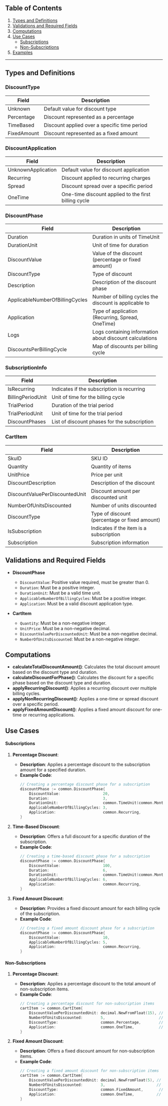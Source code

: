 ## Table of Contents

1. [Types and Definitions](#types-and-definitions)
2. [Validations and Required Fields](#validations-and-required-fields)
3. [Computations](#computations)
4. [Use Cases](#use-cases)
    - [Subscriptions](#subscriptions)
    - [Non-Subscriptions](#non-subscriptions)
5. [Examples](#examples)

---

## Types and Definitions

### DiscountType

| Field          | Description                              |
|----------------|------------------------------------------|
| Unknown        | Default value for discount type          |
| Percentage     | Discount represented as a percentage     |
| TimeBased      | Discount applied over a specific time period |
| FixedAmount    | Discount represented as a fixed amount  |

### DiscountApplication

| Field          | Description                              |
|----------------|------------------------------------------|
| UnknownApplication | Default value for discount application |
| Recurring      | Discount applied to recurring charges   |
| Spread         | Discount spread over a specific period  |
| OneTime        | One-time discount applied to the first billing cycle |

### DiscountPhase

| Field                         | Description                                                     |
|-------------------------------|-----------------------------------------------------------------|
| Duration                      | Duration in units of TimeUnit                                   |
| DurationUnit                  | Unit of time for duration                                       |
| DiscountValue                 | Value of the discount (percentage or fixed amount)              |
| DiscountType                  | Type of discount                                                |
| Description                   | Description of the discount phase                                |
| ApplicableNumberOfBillingCycles | Number of billing cycles the discount is applicable to         |
| Application                   | Type of application (Recurring, Spread, OneTime)                 |
| Logs                          | Logs containing information about discount calculations          |
| DiscountsPerBillingCycle      | Map of discounts per billing cycle                               |

### SubscriptionInfo

| Field            | Description                                |
|------------------|--------------------------------------------|
| IsRecurring      | Indicates if the subscription is recurring |
| BillingPeriodUnit| Unit of time for the billing cycle         |
| TrialPeriod      | Duration of the trial period               |
| TrialPeriodUnit  | Unit of time for the trial period          |
| DiscountPhases   | List of discount phases for the subscription|

### CartItem

| Field                           | Description                                     |
|---------------------------------|-------------------------------------------------|
| SkuID                           | SKU ID                                          |
| Quantity                        | Quantity of items                               |
| UnitPrice                       | Price per unit                                  |
| DiscountDescription             | Description of the discount                     |
| DiscountValuePerDiscountedUnit  | Discount amount per discounted unit             |
| NumberOfUnitsDiscounted         | Number of units discounted                      |
| DiscountType                    | Type of discount (percentage or fixed amount)   |
| IsSubscription                  | Indicates if the item is a subscription         |
| Subscription                    | Subscription information                        |

## Validations and Required Fields

- **DiscountPhase**
    - `DiscountValue`: Positive value required, must be greater than 0.
    - `Duration`: Must be a positive integer.
    - `DurationUnit`: Must be a valid time unit.
    - `ApplicableNumberOfBillingCycles`: Must be a positive integer.
    - `Application`: Must be a valid discount application type.

- **CartItem**
    - `Quantity`: Must be a non-negative integer.
    - `UnitPrice`: Must be a non-negative decimal.
    - `DiscountValuePerDiscountedUnit`: Must be a non-negative decimal.
    - `NumberOfUnitsDiscounted`: Must be a non-negative integer.

## Computations

- **calculateTotalDiscountAmount()**: Calculates the total discount amount based on the discount type and duration.
- **calculateDiscountForPhase()**: Calculates the discount for a specific phase based on the discount type and duration.
- **applyRecurringDiscount()**: Applies a recurring discount over multiple billing cycles.
- **applyNonRecurringDiscount()**: Applies a one-time or spread discount over a specific period.
- **applyFixedAmountDiscount()**: Applies a fixed amount discount for one-time or recurring applications.

## Use Cases

#### Subscriptions

1. **Percentage Discount**:
   - **Description**: Applies a percentage discount to the subscription amount for a specified duration.
   - **Example Code**:
     ```go
     // Creating a percentage discount phase for a subscription
     discountPhase := common.DiscountPhase{
         DiscountValue:                   20,                           // 20% discount
         Duration:                        3,                            // Duration of discount in units
         DurationUnit:                    common.TimeUnit(common.Month), // Duration unit (e.g., month)
         ApplicableNumberOfBillingCycles: 3,                            // Number of billing cycles discount applies to
         Application:                     common.Recurring,              // Discount application (Recurring)
     }
     ```

2. **Time-Based Discount**:
   - **Description**: Offers a full discount for a specific duration of the subscription.
   - **Example Code**:
     ```go
     // Creating a time-based discount phase for a subscription
     discountPhase := common.DiscountPhase{
         DiscountValue:                   100,                          // 100% discount
         Duration:                        6,                            // Duration of discount in units
         DurationUnit:                    common.TimeUnit(common.Month), // Duration unit (e.g., month)
         ApplicableNumberOfBillingCycles: 6,                            // Number of billing cycles discount applies to
         Application:                     common.Recurring,              // Discount application (Recurring)
     }
     ```

3. **Fixed Amount Discount**:
   - **Description**: Provides a fixed discount amount for each billing cycle of the subscription.
   - **Example Code**:
     ```go
     // Creating a fixed amount discount phase for a subscription
     discountPhase := common.DiscountPhase{
         DiscountValue:                   10,                           // $10 discount
         ApplicableNumberOfBillingCycles: 5,                            // Number of billing cycles discount applies to
         Application:                     common.Recurring,              // Discount application (Recurring)
     }
     ```

#### Non-Subscriptions

1. **Percentage Discount**:
   - **Description**: Applies a percentage discount to the total amount of non-subscription items.
   - **Example Code**:
     ```go
     // Creating a percentage discount for non-subscription items
     cartItem := common.CartItem{
         DiscountValuePerDiscountedUnit: decimal.NewFromFloat(15), // 15% discount
         NumberOfUnitsDiscounted:        5,                        // Number of units to apply discount to
         DiscountType:                   common.Percentage,        // Discount type (Percentage)
         Application:                    common.OneTime,           // Discount application (One-Time)
     }
     ```

2. **Fixed Amount Discount**:
   - **Description**: Offers a fixed discount amount for non-subscription items.
   - **Example Code**:
     ```go
     // Creating a fixed amount discount for non-subscription items
     cartItem := common.CartItem{
         DiscountValuePerDiscountedUnit: decimal.NewFromFloat(5), // $5 discount
         NumberOfUnitsDiscounted:        3,                       // Number of units to apply discount to
         DiscountType:                   common.FixedAmount,       // Discount type (Fixed Amount)
         Application:                    common.OneTime,          // Discount application (One-Time)
     }
     ```

